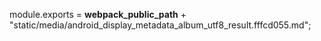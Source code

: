 module.exports = __webpack_public_path__ + "static/media/android_display_metadata_album_utf8_result.fffcd055.md";